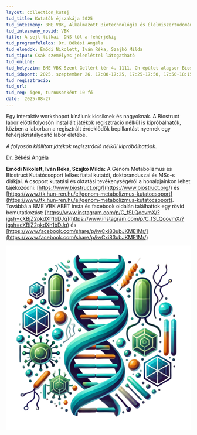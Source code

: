 ```yaml
---
layout: collection_kutej
tud_title: Kutatók éjszakája 2025
tud_intezmeny: BME VBK, Alkalmazott Biotechnológia és Élelmiszertudományi Tanszék
tud_intezmeny_rovid: VBK
title: A sejt titkai- DNS-től a fehérjékig
tud_programfelelos: Dr. Békési Angéla
tud_eloadok: Emődi Nikolett, Iván Réka, Szajkó Milda
tud_tipus: Csak személyes jelenléttel látogatható
tud_online: 
tud_helyszin: BME VBK Szent Gellért tér 4. 1111, Ch épület alagsor Biostruct labor és az előtte lévő folyosó
tud_idopont: 2025. szeptember 26. 17:00-17:25, 17:25-17:50, 17:50-18:15, 18:30-18:55, 18:55-19:20, 19:20-19:45, 20:00-20:25, 20:25-20:50, 20:50-21:15
tud_regisztracio: 
tud_url: 
tud_reg: igen, turnusonként 10 fő
date:  2025-08-27
---
```


Egy interaktív workshopot kínálunk kicsiknek és nagyoknak. A Biostruct labor előtti folyosón installált játékok regisztráció nélkül is kipróbálhatók, közben a laborban a regisztrált érdeklődők bepillantást nyernek egy fehérjekristályosító labor életébe. 

*A folyosón kiállított játékok regisztráció nélkül kipróbálhatóak.*


[Dr. Békési Angéla](https://tudprog.bme.hu/kutatok_ejszakaja/profilok/bekesi_angela)

**Emődi Nikolett, Iván Réka, Szajkó Milda:** 
A Genom Metabolizmus és Biostruct Kutatócsoport lelkes fiatal kutatói, doktoranduszai és MSc-s diákjai. A csoport kutatási és oktatási tevékenységéről a honalpjainkon lehet tájékozódni: [https://www.biostruct.org/](https://www.biostruct.org/) és [https://www.ttk.hun-ren.hu/ei/genom-metabolizmus-kutatocsoport](https://www.ttk.hun-ren.hu/ei/genom-metabolizmus-kutatocsoport).
Továbbá a BME VBK ABÉT insta és facebook oldalán találhattok egy rövid bemutatkozást: [https://www.instagram.com/p/C_fSLQoovmX/?igsh=cXBjZ2pkdXh1bDJq](https://www.instagram.com/p/C_fSLQoovmX/?igsh=cXBjZ2pkdXh1bDJq) és [https://www.facebook.com/share/p/iwCxi83ubJKME1Mr/](https://www.facebook.com/share/p/iwCxi83ubJKME1Mr/)

![A sejt titkai: DNS-től a fehérjékig](../2025/images/a-sejt-titkai-dns-tol-a-feherjekig.png)
